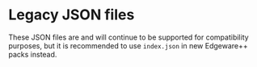 # Legacy JSON files

These JSON files are and will continue to be supported for compatibility purposes, but it is recommended to use `index.json` in new Edgeware++ packs instead.
